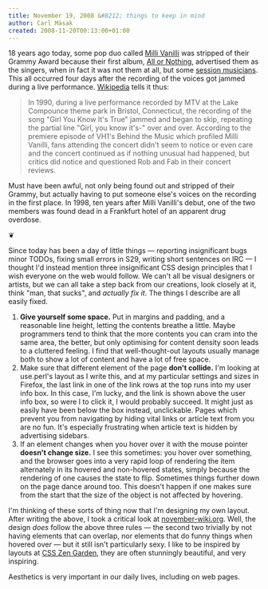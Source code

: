```yaml
---
title: November 19, 2008 &#8212; things to keep in mind
author: Carl Mäsak
created: 2008-11-20T00:13:00+01:00
---
```

18 years ago today, some pop duo called [Milli Vanilli](http://en.wikipedia.org/wiki/Milli_Vanilli) was stripped of their Grammy Award because their first album, [All or Nothing](http://en.wikipedia.org/wiki/All_or_Nothing_(Milli_Vanilli_album)), advertised them as the singers, when in fact it was not them at all, but some [session musicians](http://en.wikipedia.org/wiki/Session_musician). This all occurred four days after the recording of the voices got jammed during a live performance. [Wikipedia](http://en.wikipedia.org/wiki/Milli_Vanilli#Media_backlash) tells it thus:

<blockquote><div><p>In 1990, during a live performance recorded by MTV at the Lake Compounce theme park in Bristol, Connecticut, the recording of the song "Girl You Know It's True" jammed and began to skip, repeating the partial line "Girl, you know it's-" over and over. According to the premiere episode of VH1's Behind the Music which profiled Milli Vanilli, fans attending the concert didn't seem to notice or even care and the concert continued as if nothing unusual had happened, but critics did notice and questioned Rob and Fab in their concert reviews.</p></div></blockquote>

Must have been awful, not only being found out and stripped of their Grammy, but actually having to put someone else's voices on the recording in the first place. In 1998, ten years after Milli Vanilli's debut, one of the two members was found dead in a Frankfurt hotel of an apparent drug overdose.

<p class='separator'>&#10086;</p>

Since today has been a day of little things — reporting insignificant bugs minor TODOs, fixing small errors in S29, writing short sentences on IRC — I thought I'd instead mention three insignificant CSS design principles that I wish everyone on the web would follow. We can't all be visual designers or artists, but we can all take a step back from our creations, look closely at it, think "man, that sucks", and *actually fix it*. The things I describe are all easily fixed.

1.  **Give yourself some space.** Put in margins and padding, and a reasonable line height, letting the contents breathe a little. Maybe programmers tend to think that the more contents you can cram into the same area, the better, but only optimising for content density soon leads to a cluttered feeling. I find that well-thought-out layouts usually manage both to show a lot of content and have a lot of free space.
2. Make sure that different element of the page **don't collide.** I'm looking at use.perl's layout as I write this, and at my particular settings and sizes in Firefox, the last link in one of the link rows at the top runs into my user info box. In this case, I'm lucky, and the link is shown above the user info box, so were I to click it, I would probably succeed. It might just as easily have been below the box instead, unclickable. Pages which prevent you from navigating by hiding vital links or article text from you are no fun. It's especially frustrating when article text is hidden by advertising sidebars.
3. If an element changes when you hover over it with the mouse pointer **doesn't change size.** I see this sometimes: you hover over something, and the browser goes into a very rapid loop of rendering the item alternately in its hovered and non-hovered states, simply because the rendering of one causes the state to flip. Sometimes things further down on the page dance around too. This doesn't happen if one makes sure from the start that the size of the object is not affected by hovering.

I'm thinking of these sorts of thing now that I'm designing my own layout. After writing the above, I took a critical look at [november-wiki.org](http://www.november-wiki.org/). Well, the design *does* follow the above three rules — the second two trivially by not having elements that can overlap, nor elements that do funny things when hovered over — but it still isn't particularly sexy. I like to be inspired by layouts at [CSS Zen Garden](http://www.csszengarden.com/), they are often stunningly beautiful, and very inspiring.

Aesthetics is very important in our daily lives, including on web pages.


